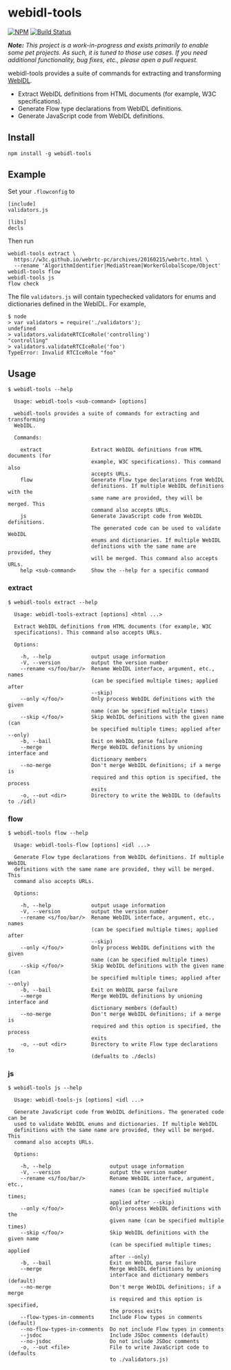 webidl-tools
============

[![NPM](https://img.shields.io/npm/v/webidl-tools.svg)](https://www.npmjs.com/package/webidl-tools) [![Build Status](https://travis-ci.org/markandrus/webidl-tools.svg?branch=master)](https://travis-ci.org/markandrus/webidl-tools)

_**Note:** This project is a work-in-progress and exists primarily to enable
some pet projects. As such, it is tuned to those use cases. If you need
additional functionality, bug fixes, etc., please open a pull request._

webidl-tools provides a suite of commands for extracting and transforming
[WebIDL](https://www.w3.org/TR/WebIDL/).

* Extract WebIDL definitions from HTML documents (for example, W3C
  specifications).
* Generate Flow type declarations from WebIDL definitions.
* Generate JavaScript code from WebIDL definitions.

Install
-------

```
npm install -g webidl-tools
```

Example
-------

Set your `.flowconfig` to

```
[include]
validators.js

[libs]
decls
```

Then run

```
webidl-tools extract \
  https://w3c.github.io/webrtc-pc/archives/20160215/webrtc.html \
  --rename 'AlgorithmIdentifier|MediaStream|WorkerGlobalScope/Object'
webidl-tools flow
webidl-tools js
flow check
```

The file `validators.js` will contain typechecked validators for enums and
dictionaries defined in the WebIDL. For example,

```
$ node
> var validators = require('./validators');
undefined
> validators.validateRTCIceRole('controlling')
"controlling"
> validators.validateRTCIceRole('foo')
TypeError: Invalid RTCIceRole "foo"
```

Usage
-----

```
$ webidl-tools --help

  Usage: webidl-tools <sub-command> [options]

  webidl-tools provides a suite of commands for extracting and transforming
  WebIDL.

  Commands:

    extract                Extract WebIDL definitions from HTML documents (for
                           example, W3C specifications). This command also
                           accepts URLs.
    flow                   Generate Flow type declarations from WebIDL
                           definitions. If multiple WebIDL definitions with the
                           same name are provided, they will be merged. This
                           command also accepts URLs.
    js                     Generate JavaScript code from WebIDL definitions.
                           The generated code can be used to validate WebIDL
                           enums and dictionaries. If multiple WebIDL
                           definitions with the same name are provided, they
                           will be merged. This command also accepts URLs.
    help <sub-command>     Show the --help for a specific command

```

### extract

```
$ webidl-tools extract --help

  Usage: webidl-tools-extract [options] <html ...>

  Extract WebIDL definitions from HTML documents (for example, W3C
  specifications). This command also accepts URLs.

  Options:

    -h, --help             output usage information
    -V, --version          output the version number
    --rename <s/foo/bar/>  Rename WebIDL interface, argument, etc., names
                           (can be specified multiple times; applied after
                           --skip)
    --only </foo/>         Only process WebIDL definitions with the given
                           name (can be specified multiple times)
    --skip </foo/>         Skip WebIDL definitions with the given name (can
                           be specified multiple times; applied after --only)
    -b, --bail             Exit on WebIDL parse failure
    --merge                Merge WebIDL definitions by unioning interface and
                           dictionary members
    --no-merge             Don't merge WebIDL definitions; if a merge is
                           required and this option is specified, the process
                           exits
    -o, --out <dir>        Directory to write the WebIDL to (defaults to ./idl)

```

### flow

```
$ webidl-tools flow --help

  Usage: webidl-tools-flow [options] <idl ...>

  Generate Flow type declarations from WebIDL definitions. If multiple WebIDL
  definitions with the same name are provided, they will be merged. This
  command also accepts URLs.

  Options:

    -h, --help             output usage information
    -V, --version          output the version number
    --rename <s/foo/bar/>  Rename WebIDL interface, argument, etc., names
                           (can be specified multiple times; applied after
                           --skip)
    --only </foo/>         Only process WebIDL definitions with the given
                           name (can be specified multiple times)
    --skip </foo/>         Skip WebIDL definitions with the given name (can
                           be specified multiple times; applied after --only)
    -b, --bail             Exit on WebIDL parse failure
    --merge                Merge WebIDL definitions by unioning interface and
                           dictionary members (default)
    --no-merge             Don't merge WebIDL definitions; if a merge is
                           required and this option is specified, the process
                           exits
    -o, --out <dir>        Directory to write Flow type declarations to
                           (defualts to ./decls)

```

### js

```
$ webidl-tools js --help

  Usage: webidl-tools-js [options] <idl ...>

  Generate JavaScript code from WebIDL definitions. The generated code can be
  used to validate WebIDL enums and dictionaries. If multiple WebIDL
  definitions with the same name are provided, they will be merged. This
  command also accepts URLs.

  Options:

    -h, --help                   output usage information
    -V, --version                output the version number
    --rename <s/foo/bar/>        Rename WebIDL interface, argument, etc.,
                                 names (can be specified multiple times;
                                 applied after --skip)
    --only </foo/>               Only process WebIDL definitions with the
                                 given name (can be specified multiple times)
    --skip </foo/>               Skip WebIDL definitions with the given name
                                 (can be specified multiple times; applied
                                 after --only)
    -b, --bail                   Exit on WebIDL parse failure
    --merge                      Merge WebIDL definitions by unioning
                                 interface and dictionary members (default)
    --no-merge                   Don't merge WebIDL definitions; if a merge
                                 is required and this option is specified,
                                 the process exits
    --flow-types-in-comments     Include Flow types in comments (default)
    --no-flow-types-in-comments  Do not include Flow types in comments
    --jsdoc                      Include JSDoc comments (default)
    --no-jsdoc                   Do not include JSDoc comments
    -o, --out <file>             File to write JavaScript code to (defaults
                                 to ./validators.js)

```
